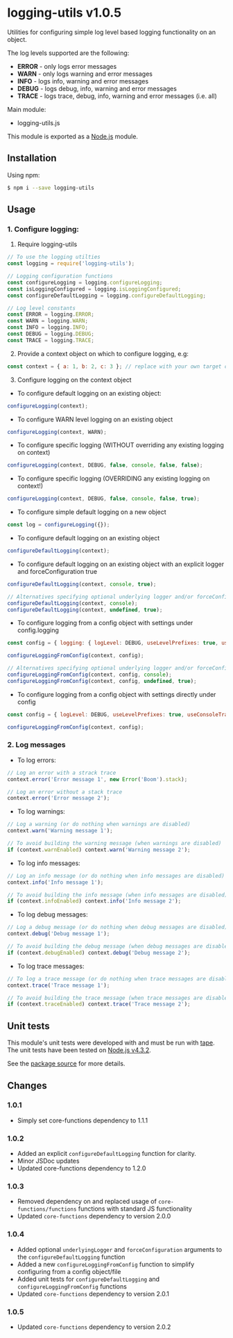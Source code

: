 # logging-utils v1.0.5
Utilities for configuring simple log level based logging functionality on an object.

The log levels supported are the following:
- **ERROR** - only logs error messages
- **WARN** - only logs warning and error messages
- **INFO** - logs info, warning and error messages
- **DEBUG** - logs debug, info, warning and error messages
- **TRACE** - logs trace, debug, info, warning and error messages (i.e. all)

Main module:
- logging-utils.js

This module is exported as a [Node.js](https://nodejs.org/) module.

## Installation

Using npm:
```bash
$ npm i --save logging-utils
```

## Usage

### 1. Configure logging:

1. Require logging-utils
```js
// To use the logging utilties
const logging = require('logging-utils');

// Logging configuration functions
const configureLogging = logging.configureLogging;
const isLoggingConfigured = logging.isLoggingConfigured;
const configureDefaultLogging = logging.configureDefaultLogging;

// Log level constants
const ERROR = logging.ERROR;
const WARN = logging.WARN;
const INFO = logging.INFO;
const DEBUG = logging.DEBUG;
const TRACE = logging.TRACE;
```
2. Provide a context object on which to configure logging, e.g:
```js
const context = { a: 1, b: 2, c: 3 }; // replace with your own target object to be configured
```
3. Configure logging on the context object

* To configure default logging on an existing object:
```js
configureLogging(context);
```
* To configure WARN level logging on an existing object
```js
configureLogging(context, WARN);
```
* To configure specific logging (WITHOUT overriding any existing logging on context)
```js
configureLogging(context, DEBUG, false, console, false, false);
```
* To configure specific logging (OVERRIDING any existing logging on context!)
```js
configureLogging(context, DEBUG, false, console, false, true);
```
* To configure simple default logging on a new object
```js
const log = configureLogging({});
```

* To configure default logging on an existing object
```js
configureDefaultLogging(context);
```
* To configure default logging on an existing object with an explicit logger and forceConfiguration true
```js
configureDefaultLogging(context, console, true);

// Alternatives specifying optional underlying logger and/or forceConfiguration 
configureDefaultLogging(context, console);
configureDefaultLogging(context, undefined, true);
```

* To configure logging from a config object with settings under config.logging 
```js
const config = { logging: { logLevel: DEBUG, useLevelPrefixes: true, useConsoleTrace: false } }; // replace with your own config object

configureLoggingFromConfig(context, config);

// Alternatives specifying optional underlying logger and/or forceConfiguration 
configureLoggingFromConfig(context, config, console);
configureLoggingFromConfig(context, config, undefined, true);
```

* To configure logging from a config object with settings directly under config
```js
const config = { logLevel: DEBUG, useLevelPrefixes: true, useConsoleTrace: false }; // replace with your own config object

configureLoggingFromConfig(context, config);
```

### 2. Log messages

* To log errors:
```js
// Log an error with a strack trace
context.error('Error message 1', new Error('Boom').stack);

// Log an error without a stack trace
context.error('Error message 2');
```
* To log warnings:
```js
// Log a warning (or do nothing when warnings are disabled)
context.warn('Warning message 1');

// To avoid building the warning message (when warnings are disabled)
if (context.warnEnabled) context.warn('Warning message 2');
```
* To log info messages:
```js
// Log an info message (or do nothing when info messages are disabled)
context.info('Info message 1');

// To avoid building the info message (when info messages are disabled)
if (context.infoEnabled) context.info('Info message 2');
```
* To log debug messages:
```js
// Log a debug message (or do nothing when debug messages are disabled)
context.debug('Debug message 1');

// To avoid building the debug message (when debug messages are disabled)
if (context.debugEnabled) context.debug('Debug message 2');
```
* To log trace messages:
```js
// To log a trace message (or do nothing when trace messages are disabled)
context.trace('Trace message 1');

// To avoid building the trace message (when trace messages are disabled)
if (context.traceEnabled) context.trace('Trace message 2');
```

## Unit tests
This module's unit tests were developed with and must be run with [tape](https://www.npmjs.com/package/tape). The unit tests have been tested on [Node.js v4.3.2](https://nodejs.org/en/blog/release/v4.3.2/).  

See the [package source](https://github.com/byron-dupreez/logging-utils) for more details.

## Changes
### 1.0.1
- Simply set core-functions dependency to 1.1.1

### 1.0.2
- Added an explicit `configureDefaultLogging` function for clarity.
- Minor JSDoc updates
- Updated core-functions dependency to 1.2.0

### 1.0.3
- Removed dependency on and replaced usage of `core-functions/functions` functions with standard JS functionality
- Updated `core-functions` dependency to version 2.0.0

### 1.0.4
- Added optional `underlyingLogger` and `forceConfiguration` arguments to the `configureDefaultLogging` function
- Added a new `configureLoggingFromConfig` function to simplify configuring from a config object/file 
- Added unit tests for `configureDefaultLogging` and `configureLoggingFromConfig` functions
- Updated `core-functions` dependency to version 2.0.1

### 1.0.5
- Updated `core-functions` dependency to version 2.0.2

